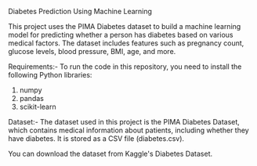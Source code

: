 Diabetes Prediction Using Machine Learning

This project uses the PIMA Diabetes dataset to build a machine learning model for predicting whether a person has diabetes based on various medical factors. The dataset includes features such as pregnancy count, glucose levels, blood pressure, BMI, age, and more.

Requirements:-
To run the code in this repository, you need to install the following Python libraries:
1. numpy
2. pandas
3. scikit-learn

Dataset:-
The dataset used in this project is the PIMA Diabetes Dataset, which contains medical information about patients, including whether they have diabetes. It is stored as a CSV file (diabetes.csv).

You can download the dataset from Kaggle's Diabetes Dataset.
